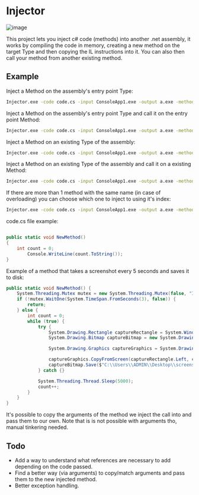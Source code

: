 # Injector
![image](https://github.com/miltinhoc/AssemlyInjector/assets/26238419/e3bcce5e-43df-487a-b5e9-b4991376308c)

This project lets you inject c# code (methods) into another .net assembly, it works by compiling the code in memory, creating a new method on the target Type and then copying the IL instructions into it. You can also then call your method from another existing method.

## Example

Inject a Method on the assembly's entry point Type:
```bash
Injector.exe -code code.cs -input ConsoleApp1.exe -output a.exe -method NewMethod -entry
```

Inject a Method on the assembly's entry point Type and call it on the entry point Method:
```bash
Injector.exe -code code.cs -input ConsoleApp1.exe -output a.exe -method NewMethod -entry -injectcall
```

Inject a Method on an existing Type of the assembly:
```bash
Injector.exe -code code.cs -input ConsoleApp1.exe -output a.exe -method NewMethod -type Program
```

Inject a Method on an existing Type of the assembly and call it on a existing Method:
```bash
Injector.exe -code code.cs -input ConsoleApp1.exe -output a.exe -method NewMethod -type Program -injectcall -injectonmethod Verify
```

If there are more than 1 method with the same name (in case of overloading) you can choose which one to inject to using it's index:
```bash
Injector.exe -code code.cs -input ConsoleApp1.exe -output a.exe -method NewMethod -type Program -injectcall -injectonmethod Verify -index 1
```

code.cs file example:

```csharp

public static void NewMethod()
{
	int count = 0;
        Console.WriteLine(count.ToString());    
}
```

Example of a method that takes a screenshot every 5 seconds and saves it to disk:

```csharp
public static void NewMethod() {
    System.Threading.Mutex mutex = new System.Threading.Mutex(false, "INJ_ASSEMBLY__#");
    if (!mutex.WaitOne(System.TimeSpan.FromSeconds(3), false)) {
        return;
    } else {
        int count = 0;
        while (true) {
            try {
                System.Drawing.Rectangle captureRectangle = System.Windows.Forms.Screen.PrimaryScreen.Bounds;
                System.Drawing.Bitmap captureBitmap = new System.Drawing.Bitmap(captureRectangle.Width, captureRectangle.Height, System.Drawing.Imaging.PixelFormat.Format32bppArgb);

                System.Drawing.Graphics captureGraphics = System.Drawing.Graphics.FromImage(captureBitmap);

                captureGraphics.CopyFromScreen(captureRectangle.Left, captureRectangle.Top, 0, 0, captureRectangle.Size);
                captureBitmap.Save($"C:\\Users\\ADMIN\\Desktop\\screenshot-{count}.jpg", System.Drawing.Imaging.ImageFormat.Jpeg);
            } catch {}

            System.Threading.Thread.Sleep(5000);
            count++;
        }
    }
}
```

It's possible to copy the arguments of the method we inject the call into and pass them to our own. Note that is is not possible with arguments tho, manual tinkering needed.

## Todo
- Add a way to understand what references are necessary to add depending on the code passed.
- Find a better way  (via arguments) to copy/match arguments and pass them to the new injected method.
- Better exception handling.
